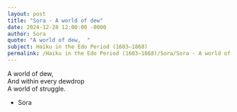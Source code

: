 ```yaml
---
layout: post
title: "Sora - A world of dew"
date: 2024-12-28 12:00:00 -0000
author: Sora
quote: "A world of dew,  "
subject: Haiku in the Edo Period (1603–1868)
permalink: /Haiku in the Edo Period (1603–1868)/Sora/Sora - A world of dew
---
```


A world of dew,  
And within every dewdrop  
A world of struggle.

- Sora
